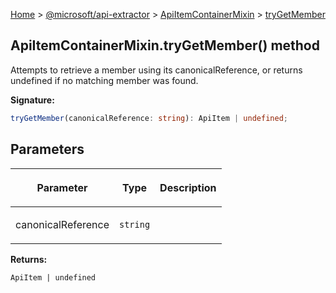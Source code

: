 [Home](./index) &gt; [@microsoft/api-extractor](./api-extractor.md) &gt; [ApiItemContainerMixin](./api-extractor.apiitemcontainermixin.md) &gt; [tryGetMember](./api-extractor.apiitemcontainermixin.trygetmember.md)

## ApiItemContainerMixin.tryGetMember() method

Attempts to retrieve a member using its canonicalReference, or returns undefined if no matching member was found.

<b>Signature:</b>

```typescript
tryGetMember(canonicalReference: string): ApiItem | undefined;
```

## Parameters

|  <p>Parameter</p> | <p>Type</p> | <p>Description</p> |
|  --- | --- | --- |
|  <p>canonicalReference</p> | <p>`string`</p> |  |

<b>Returns:</b>

`ApiItem | undefined`

